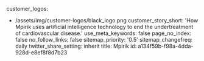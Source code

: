 customer_logos:
  - /assets/img/customer-logos/black_logo.png
customer_story_short: 'How Mpirik uses artificial intelligence technology to end the undertreatment of cardiovascular disease.'
use_meta_keywords: false
page_no_index: false
no_follow_links: false
sitemap_priority: '0.5'
sitemap_changefreq: daily
twitter_share_setting: inherit
title: Mpirik
id: a134f59b-f98a-4dda-928d-e8ef8f8d7b23

